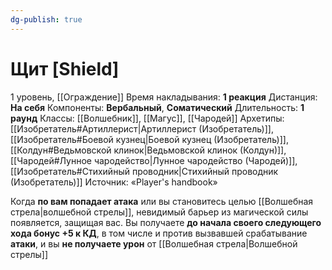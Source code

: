 ```yaml
---
dg-publish: true
---
```

# Щит [Shield]
1 уровень, [[Ограждение]]
Время накладывания: **1 реакция**
Дистанция: **На себя**
Компоненты: **Вербальный**, **Соматический**
Длительность: **1 раунд**
Классы: [[Волшебник]], [[Магус]], [[Чародей]]
Архетипы: [[Изобретатель#Артиллерист|Артиллерист (Изобретатель)]], [[Изобретатель#Боевой кузнец|Боевой кузнец (Изобретатель)]], [[Колдун#Ведьмовской клинок|Ведьмовской клинок (Колдун)]], [[Чародей#Лунное чародейство|Лунное чародейство (Чародей)]], [[Изобретатель#Стихийный проводник|Стихийный проводник (Изобретатель)]]
Источник: «Player's handbook»

Когда **по вам попадает атака** или вы становитесь целью [[Волшебная стрела|волшебной стрелы]], невидимый барьер из магической силы появляется, защищая вас. Вы получаете **до начала своего следующего хода бонус +5 к КД**, в том числе и против вызвавшей срабатывание **атаки**, и вы **не получаете урон** от [[Волшебная стрела|Волшебной стрелы]]